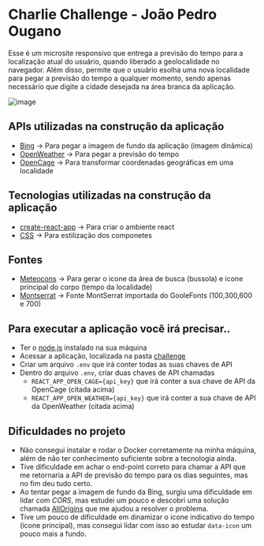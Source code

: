 # Charlie Challenge - João Pedro Ougano

Esse é um microsite responsivo que entrega a previsão do tempo para a localização atual do usuário, quando liberado a geolocalidade no navegador. Além disso, permite que o usuário esolha uma nova localidade para pegar a previsão do tempo a qualquer momento, sendo apenas necessário que digite a cidade desejada na área branca da aplicação.

![image](https://user-images.githubusercontent.com/87842758/171546761-00e1724c-80dc-407d-9230-3cd573ff8628.png)


## APIs utilizadas na construção da aplicação

- [Bing](https://www.bing.com/HPImageArchive.aspx?format=js&idx=0&n=1&mkt=pt-BR) -> Para pegar a imagem de fundo da aplicação (imagem dinâmica)
- [OpenWeather](https://openweathermap.org/) -> Para pegar a previsão do tempo
- [OpenCage](https://opencagedata.com/api) -> Para transformar coordenadas geográficas em uma localidade

##  Tecnologias utilizadas na construção da aplicação

- [create-react-app](https://create-react-app.dev/) -> Para criar o ambiente react
- [CSS](https://developer.mozilla.org/pt-BR/docs/Web/CSS) -> Para estilização dos componetes

## Fontes 

- [Meteocons](https://www.alessioatzeni.com/meteocons/) -> Para gerar o icone da área de busca (bussola) e icone principal do corpo (tempo da localidade)
- [Montserrat](https://fonts.google.com/) -> Fonte MontSerrat importada do GooleFonts (100,300,600 e 700)

## Para executar a aplicação você irá precisar..

- Ter o [node.js](https://nodejs.org/en/) instalado na sua máquina
- Acessar a aplicação, localizada na pasta [challenge](https://github.com/JPougano/challenge-charlie/tree/master/challenge)
- Criar um arquivo `.env` que irá conter todas as suas chaves de API
- Dentro do arquivo `.env`, criar duas chaves de API chamadas
    -    `REACT_APP_OPEN_CAGE={api_key}` que irá conter a sua chave de API da OpenCage (citada acima)
    -    `REACT_APP_OPEN_WEATHER={api_key}` que irá conter a sua chave de API da OpenWeather (citada acima)

## Dificuldades no projeto

- Não consegui instalar e rodar o Docker corretamente na minha máquina, além de não ter conhecimento suficiente sobre a tecnologia ainda.
- Tive dificuldade em achar o end-point correto para chamar a API que me retornaria a API de previsão do tempo para os dias seguintes, mas no fim deu tudo certo.
- Ao tentar pegar a imagem de fundo da Bing, surgiu uma dificuldade em lidar com *CORS*, mas estudei um pouco e descobri uma solução chamada [AllOrigins](https://allorigins.win/) que me ajudou a resolver o problema.
- Tive um pouco de dificuldade em dinamizar o icone indicativo do tempo (icone principal), mas consegui lidar com isso ao estudar `data-icon` um pouco mais a fundo.
